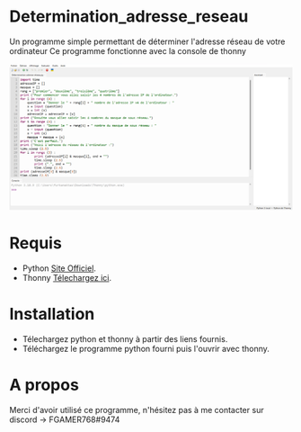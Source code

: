 # Determination_adresse_reseau
Un programme simple permettant de déterminer l'adresse réseau de votre ordinateur
Ce programme fonctionne avec la console de thonny

![Image](https://github.com/FGAMER768/Determination_adresse_reseau/blob/main/Programme_D%C3%A9termination%20Adresse%20R%C3%A9seau.png)

# Requis

- Python [Site Officiel](https://www.python.org/downloads/).
- Thonny [Télechargez ici](https://thonny.org/).

# Installation

- Télechargez python et thonny à partir des liens fournis.
- Téléchargez le programme python fourni puis l'ouvrir avec thonny.


# A propos

Merci d'avoir utilisé ce programme, n'hésitez pas à me contacter sur discord -> FGAMER768#9474
